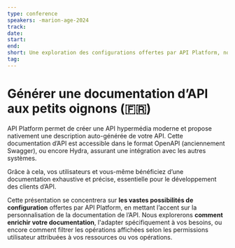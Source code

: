 ```yaml
---
type: conference
speakers: -marion-age-2024 
track: 
date: 
start: 
end: 
short: Une exploration des configurations offertes par API Platform, notamment sur la personnalisation de la doc de l'API.
tag: 
---
```


# Générer une documentation d’API aux petits oignons (🇫🇷) 

API Platform permet de créer une API hypermédia moderne et propose nativement une description auto-générée de votre API. Cette documentation d’API est accessible dans le format OpenAPI (anciennement Swagger), ou encore Hydra, assurant une intégration avec les autres systèmes.

Grâce à cela, vos utilisateurs et vous-même bénéficiez d’une documentation exhaustive et précise, essentielle pour le développement des clients d’API.

Cette présentation se concentrera sur **les vastes possibilités de configuration** offertes par API Platform, en mettant l’accent sur la personnalisation de la documentation de l’API. Nous explorerons **comment enrichir votre documentation**, l'adapter spécifiquement à vos besoins, ou encore comment filtrer les opérations affichées selon les permissions utilisateur attribuées à vos ressources ou vos opérations.
